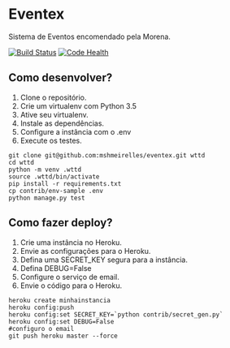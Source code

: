 # Eventex

Sistema de Eventos encomendado pela Morena.

[![Build Status](https://travis-ci.org/mshmeirelles/eventex.svg?branch=master)](https://travis-ci.org/mshmeirelles/eventex)
[![Code Health](https://landscape.io/github/mshmeirelles/eventex/master/landscape.svg?style=flat)](https://landscape.io/github/mshmeirelles/eventex/master)

## Como desenvolver?

1. Clone o repositório.
2. Crie um virtualenv com Python 3.5
3. Ative seu virtualenv.
4. Instale as dependências.
5. Configure a instância com o .env
6. Execute os testes.

```console
git clone git@github.com:mshmeirelles/eventex.git wttd
cd wttd
python -m venv .wttd
source .wttd/bin/activate
pip install -r requirements.txt
cp contrib/env-sample .env
python manage.py test
```

## Como fazer deploy?

1. Crie uma instância no Heroku.
2. Envie as configurações para o Heroku.
3. Defina uma SECRET_KEY segura para a instância.
4. Defina DEBUG=False
5. Configure o serviço de email.
6. Envie o código para o Heroku.

```console
heroku create minhainstancia
heroku config:push
heroku config:set SECRET_KEY=`python contrib/secret_gen.py`
heroku config:set DEBUG=False
#configuro o email
git push heroku master --force
```